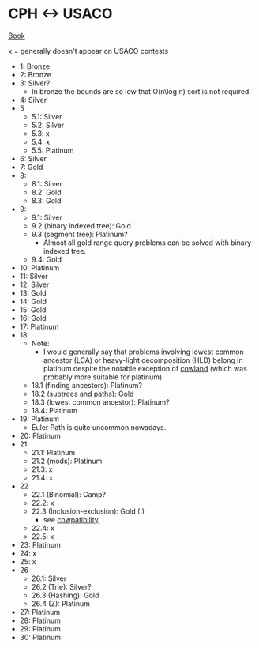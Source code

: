 # CPH <-> USACO

[Book](https://cses.fi/book/book.pdf)

x = generally doesn't appear on USACO contests

 * 1: Bronze
 * 2: Bronze
 * 3: Silver?
   * In bronze the bounds are so low that O(n\log n) sort is not required.
 * 4: Silver
 * 5
   * 5.1: Silver
   * 5.2: Silver
   * 5.3: x
   * 5.4: x
   * 5.5: Platinum
 * 6: Silver
 * 7: Gold
 * 8:
   * 8.1: Silver
   * 8.2: Gold
   * 8.3: Gold
 * 9:
   * 9.1: Silver
   * 9.2 (binary indexed tree): Gold
   * 9.3 (segment tree): Platinum?
      * Almost all gold range query problems can be solved with binary indexed tree.
   * 9.4: Gold
 * 10: Platinum
 * 11: Silver
 * 12: Silver
 * 13: Gold
 * 14: Gold
 * 15: Gold
 * 16: Gold
 * 17: Platinum
 * 18
   * Note:
      * I would generally say that problems involving lowest common ancestor (LCA) or heavy-light decomposition (HLD) belong in platinum despite the notable exception of [cowland](http://www.usaco.org/index.php?page=viewproblem2&cpid=921) (which was probably more suitable for platinum).
   * 18.1 (finding ancestors): Platinum?
   * 18.2 (subtrees and paths): Gold
   * 18.3 (lowest common ancestor): Platinum?
   * 18.4: Platinum
 * 19: Platinum
   * Euler Path is quite uncommon nowadays.
 * 20: Platinum
 * 21:
   * 21.1: Platinum
   * 21.2 (mods): Platinum
   * 21.3: x
   * 21.4: x
 * 22
   * 22.1 (Binomial): Camp?
   * 22.2: x
   * 22.3 (Inclusion-exclusion): Gold (!)
      * see [cowpatibility](http://www.usaco.org/index.php?page=viewproblem2&cpid=862)
   * 22.4: x
   * 22.5: x
 * 23: Platinum
 * 24: x
 * 25: x
 * 26
   * 26.1: Silver
   * 26.2 (Trie): Silver?
   * 26.3 (Hashing): Gold
   * 26.4 (Z): Platinum
 * 27: Platinum
 * 28: Platinum
 * 29: Platinum
 * 30: Platinum
